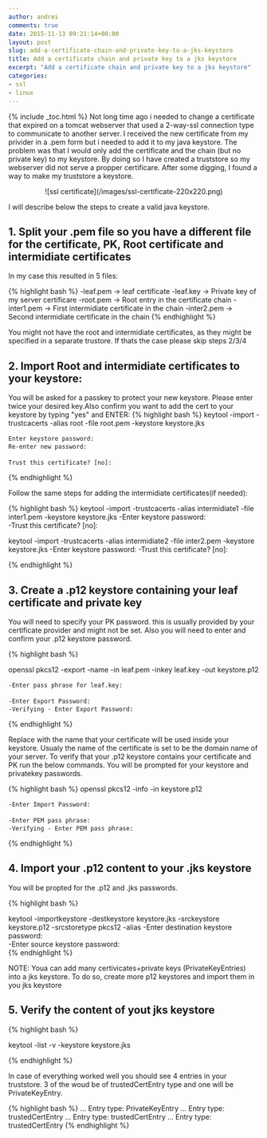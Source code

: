 ```yaml
---
author: andrei
comments: true
date: 2015-11-13 09:21:14+00:00
layout: post
slug: add-a-certificate-chain-and-private-key-to-a-jks-keystore 
title: Add a certificate chain and private key to a jks keystore
excerpt: "Add a certificate chain and private key to a jks keystore"
categories:
- ssl
- linux
---
```


{% include _toc.html %}
Not long time ago i needed to change a certificate that expired on a tomcat webserver that used a 2-way-ssl connection type to communicate to another server. I received the new certificate from my privider in a .pem form but i needed to add it to my java keystore. The problem was that I would only add the certificate and the chain (but no private key) to my keystore. By doing so I have created a truststore so my webserver did not serve a propper certificare. After some digging, I found a way to make my truststore a keystore.


<div style="text-align:center" markdown="1">
![ssl certificate](/images/ssl-certificate-220x220.png)
</div>


I will describe below the steps to create a valid java keystore.


## 1. Split your .pem file so you have a different file for the certificate, PK, Root certificate and intermidiate certificates
In my case this resulted in 5 files:

{% highlight bash %}
-leaf.pem -> leaf certificate
-leaf.key -> Private key of my server certificare 
-root.pem -> Root entry in the certificate chain
-inter1.pem -> First intermidiate certificate in the chain
-inter2.pem -> Second intermidiate certificate in the chain
{% endhighlight %}

You might not have the root and intermidiate certificates, as they might be specified in a separate trustore. If thats the case please skip steps 2/3/4

## 2. Import Root and intermidiate certificates to your keystore:
You will be asked for a passkey to protect your new keystore. Please enter twice your desired key.Also confirm  you want to add the cert to your keystore by typing "yes" and ENTER:
{% highlight bash %}
keytool -import -trustcacerts -alias root -file root.pem -keystore keystore.jks

    Enter keystore password:  
    Re-enter new password:
    
    Trust this certificate? [no]:

{% endhighlight %}

Follow the same steps for adding the intermidiate certificates(if needed):

{% highlight bash %}
keytool -import -trustcacerts -alias intermidiate1 -file inter1.pem -keystore keystore.jks
    -Enter keystore password:  
    -Trust this certificate? [no]:

keytool -import -trustcacerts -alias intermidiate2 -file inter2.pem -keystore keystore.jks
    -Enter keystore password:
    -Trust this certificate? [no]:

{% endhighlight %}


## 3. Create a .p12 keystore containing your leaf certificate and private key
You will need to specify your PK password. this is usually provided by your certificate provider and might not be set.
Also you will need to enter and confirm your .p12 keystore password. 

{% highlight bash %}

openssl pkcs12 -export -name <server alias name> -in leaf.pem -inkey leaf.key -out keystore.p12

    -Enter pass phrase for leaf.key:
    
    -Enter Export Password:
    -Verifying - Enter Export Password:
{% endhighlight %}

Replace <server alias name> with the name that your certificate will be used inside your keystore. Usualy the name of the certificate is set to be the domain name of your server.
To verify that your .p12 keystore contains your certificate and PK run the below commands. You will be prompted for your keystore and privatekey passwords.

{% highlight bash %}
openssl pkcs12 -info -in keystore.p12

    -Enter Import Password:
    
    -Enter PEM pass phrase:
    -Verifying - Enter PEM pass phrase:
{% endhighlight %}

## 4. Import your .p12 content to your .jks keystore

You will be propted for the .p12 and .jks passwords.

{% highlight bash %}

keytool -importkeystore -destkeystore keystore.jks -srckeystore keystore.p12 -srcstoretype pkcs12 -alias <server alias name>
    -Enter destination keystore password:  
    -Enter source keystore password:  
{% endhighlight %}

NOTE: Youa can add many certivicates+private keys (PrivateKeyEntries) into a jks keystore. To do so, create more p12 keystores and import them in you jks keystore

## 5. Verify the content of yout jks keystore

{% highlight bash %}

keytool -list -v -keystore keystore.jks

{% endhighlight %}

In case of everything worked well you should see 4 entries in your truststore.
3 of the woud be of trustedCertEntry type and one will be PrivateKeyEntry.

{% highlight bash %}
...
Entry type: PrivateKeyEntry
...
Entry type: trustedCertEntry
...
Entry type: trustedCertEntry
...
Entry type: trustedCertEntry
{% endhighlight %}

